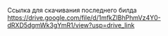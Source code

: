 Ссылка для скачивания последнего билда 
https://drive.google.com/file/d/1mfkZIBhPhmVz4Y0-dRXD5dgmWk3gYmR1/view?usp=drive_link 
